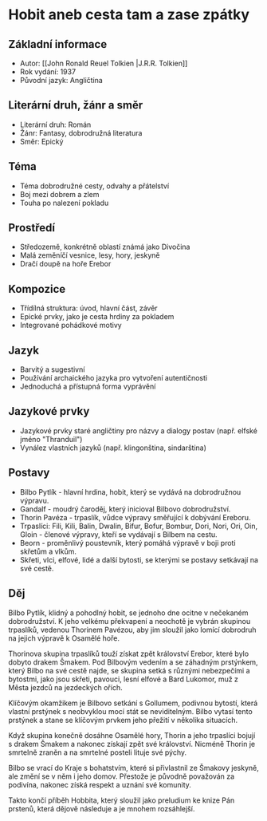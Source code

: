 # Hobit aneb cesta tam a zase zpátky

## Základní informace
- Autor: [[John Ronald Reuel Tolkien |J.R.R. Tolkien]] 
- Rok vydání: 1937
- Původní jazyk: Angličtina

## Literární druh, žánr a směr
- Literární druh: Román
- Žánr: Fantasy, dobrodružná literatura
- Směr: Epický

## Téma
- Téma dobrodružné cesty, odvahy a přátelství
- Boj mezi dobrem a zlem
- Touha po nalezení pokladu

## Prostředí
- Středozemě, konkrétně oblastí známá jako Divočina
- Malá zeměníčí vesnice, lesy, hory, jeskyně
- Dračí doupě na hoře Erebor

## Kompozice
- Třídílná struktura: úvod, hlavní část, závěr
- Epické prvky, jako je cesta hrdiny za pokladem
- Integrované pohádkové motivy

## Jazyk
- Barvitý a sugestivní
- Používání archaického jazyka pro vytvoření autentičnosti
- Jednoduchá a přístupná forma vyprávění

## Jazykové prvky
- Jazykové prvky staré angličtiny pro názvy a dialogy postav (např. elfské jméno "Thranduil")
- Vynález vlastních jazyků (např. klingonština, sindarština)

## Postavy
- Bilbo Pytlík - hlavní hrdina, hobit, který se vydává na dobrodružnou výpravu.
- Gandalf - moudrý čaroděj, který inicioval Bilbovo dobrodružství.
- Thorin Pavéza - trpaslík, vůdce výpravy směřující k dobývání Ereboru.
- Trpaslíci: Fili, Kili, Balin, Dwalin, Bifur, Bofur, Bombur, Dori, Nori, Ori, Oin, Gloin - členové výpravy, kteří se vydávají s Bilbem na cestu.
- Beorn - proměnlivý poustevník, který pomáhá výpravě v boji proti skřetům a vlkům.
- Skřeti, vlci, elfové, lidé a další bytosti, se kterými se postavy setkávají na své cestě.

## Děj
Bilbo Pytlík, klidný a pohodlný hobit, se jednoho dne ocitne v nečekaném dobrodružství. K jeho velkému překvapení a neochotě je vybrán skupinou trpaslíků, vedenou Thorinem Pavézou, aby jim sloužil jako lomící dobrodruh na jejich výpravě k Osamělé hoře.

Thorinova skupina trpaslíků touží získat zpět království Erebor, které bylo dobyto drakem Šmakem. Pod Bilbovým vedením a se záhadným prstýnkem, který Bilbo na své cestě najde, se skupina setká s různými nebezpečími a bytostmi, jako jsou skřeti, pavouci, lesní elfové a Bard Lukomor, muž z Města jezdců na jezdeckých ořích.

Klíčovým okamžikem je Bilbovo setkání s Gollumem, podivnou bytostí, která vlastní prstýnek s neobvyklou mocí stát se neviditelným. Bilbo vytasí tento prstýnek a stane se klíčovým prvkem jeho přežití v několika situacích.

Když skupina konečně dosáhne Osamělé hory, Thorin a jeho trpaslíci bojují s drakem Šmakem a nakonec získají zpět své království. Nicméně Thorin je smrtelně zraněn a na smrtelné posteli lituje své pýchy.

Bilbo se vrací do Kraje s bohatstvím, které si přivlastnil ze Šmakovy jeskyně, ale změní se v něm i jeho domov. Přestože je původně považován za podivína, nakonec získá respekt a uznání své komunity.

Takto končí příběh Hobbita, který sloužil jako preludium ke knize Pán prstenů, která dějově následuje a je mnohem rozsáhlejší.